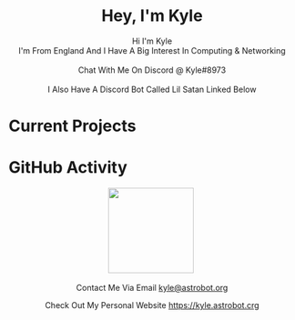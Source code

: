 <center><h1>Hey, I'm Kyle</h1></center>
<p align="center">Hi I'm Kyle
<br>I'm From England And I Have A Big Interest In Computing & Networking
<br><br>Chat With Me On Discord @ Kyle#8973
<br><br>I Also Have A Discord Bot Called Lil Satan Linked Below</p>
<h1>Current Projects</h1>
<p align="center">
  <p align="center"👨‍💻SSH-Notifications - A Discord Webhook System For SSH Login Notifications - [Check It Out!](https://github.com/Kyle8973/SSH-Notifications)</a></p>
 </p>
 
 <h1>GitHub Activity</h1>
 <p align="center">
   <img height="150px" src="https://github-readme-stats.vercel.app/api?username=Kyle8973&show_icons=true&count_private=true&theme=tokyonight" />&nbsp;
</p>

<p align="center">Contact Me Via Email <a href="mailto:kyle@astrobot.org">kyle@astrobot.org</a></p>
<p align="center">Check Out My Personal Website <a href="https://kyle.astrobot.org">https://kyle.astrobot.crg</a></p>
